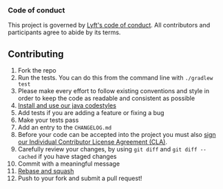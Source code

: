 ### Code of conduct

This project is governed by [Lyft's code of
conduct](https://github.com/lyft/code-of-conduct).
All contributors and participants agree to abide by its terms.

## Contributing

1. Fork the repo
1. Run the tests. You can do this from the command line with `./gradlew test`
1. Please make every effort to follow existing conventions and style in order to keep the code as readable and consistent as possible
1. [Install and use our java codestyles](https://github.com/lyft/java-code-styles)
1. Add tests if you are adding a feature or fixing a bug
1. Make your tests pass
1. Add an entry to the `CHANGELOG.md`
1. Before your code can be accepted into the project you must also [sign our Individual Contributor License Agreement (CLA)](https://oss.lyft.com/cla).
1. Carefully review  your changes, by using `git diff` and `git diff --cached` if you have staged changes
1. Commit with a meaningful message
1. [Rebase and squash](http://rebaseandsqua.sh/)
1. Push to your fork and submit a pull request!
